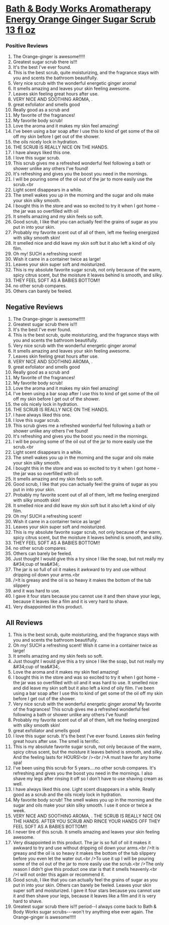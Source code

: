 # [Bath &amp; Body Works Aromatherapy Energy Orange Ginger Sugar Scrub 13 fl oz](https://products.checkmycream.com/products/Bath-and-Body-Works-Aromatherapy-Energy-Orange-Ginger-Sugar-Scrub-13-fl-oz.html)

### Positive Reviews

<ol>
      <li>The Orange-ginger is awesome!!!!!</li>
      <li>Greatest sugar scrub there is!!!  </li>
      <li>It&#x27;s the best I&#x27;ve ever found.</li>
      <li>This is the best scrub, quite moisturizing, and the fragrance stays with you and scents the bathroom beautifully.</li>
      <li>Very nice scrub with the wonderful energetic ginger aroma!  </li>
      <li>It smells amazing and leaves your skin feeling awesome.</li>
      <li>Leaves skin feeling great hours after use.</li>
      <li>VERY NICE AND SOOTHING AROMA, .</li>
      <li>great exfoliator and smells good</li>
      <li>Really good as a scrub and</li>
      <li>My favorite of the fragrances!  </li>
      <li>My favorite body scrub!</li>
      <li>Love the aroma and it makes my skin feel amazing!</li>
      <li>I&#x27;ve been using a bar soap after I use this to kind of get some of the oil off my skin before I get out of the shower.</li>
      <li>the oils nicely lock in hydration.</li>
      <li>THE SCRUB IS REALLY NICE ON THE HANDS.</li>
      <li>I have always liked this one.  </li>
      <li>I love this sugar scrub.</li>
      <li>This scrub gives me a refreshed wonderful feel following a bath or shower unlike any others I&#x27;ve found!</li>
      <li>It&#x27;s refreshing and gives you the boost you need in the mornings.</li>
      <li>I will be pouring some of the oil out of the jar to more easily use the scrub.&lt;br</li>
      <li>Light scent disappears in a while.</li>
      <li>The smell wakes you up in the morning and the sugar and oils make your skin silky smooth.</li>
      <li>I bought this in the store and was so excited to try it when I got home - the jar was so overfilled with oil</li>
      <li>It smells amazing and my skin feels so soft.</li>
      <li>Good scrub, I like that you can actually feel the grains of sugar as you put in into your skin.</li>
      <li>Probably my favorite scent out of all of them, left me feeling energized with silky smooth skin!</li>
      <li>It smelled nice and did leave my skin soft but it also left a kind of oily film.</li>
      <li>Oh my! SUCH a refreshing scent!</li>
      <li>Wish it came in a container twice as large!</li>
      <li>Leaves your skin super soft and moisturized.</li>
      <li>This is my absolute favorite sugar scrub, not only because of the warm, spicy citrus scent, but the moisture it leaves behind is smooth, and silky.</li>
      <li>THEY FEEL SOFT AS A BABIES BOTTOM!!</li>
      <li>no other scrub compares.</li>
      <li>Others can barely be feeled.</li>
</ol>


<h2>Negative Reviews</h2>
<ol>
<li> The Orange-ginger is awesome!!!!!</li>
<li> Greatest sugar scrub there is!!!  </li>
<li> It&#x27;s the best I&#x27;ve ever found.</li>
<li> This is the best scrub, quite moisturizing, and the fragrance stays with you and scents the bathroom beautifully.</li>
<li> Very nice scrub with the wonderful energetic ginger aroma!  </li>
<li> It smells amazing and leaves your skin feeling awesome.</li>
<li> Leaves skin feeling great hours after use.</li>
<li> VERY NICE AND SOOTHING AROMA, .</li>
<li> great exfoliator and smells good</li>
<li> Really good as a scrub and</li>
<li> My favorite of the fragrances!  </li>
<li> My favorite body scrub!</li>
<li> Love the aroma and it makes my skin feel amazing!</li>
<li> I&#x27;ve been using a bar soap after I use this to kind of get some of the oil off my skin before I get out of the shower.</li>
<li> the oils nicely lock in hydration.</li>
<li> THE SCRUB IS REALLY NICE ON THE HANDS.</li>
<li> I have always liked this one.  </li>
<li> I love this sugar scrub.</li>
<li> This scrub gives me a refreshed wonderful feel following a bath or shower unlike any others I&#x27;ve found!</li>
<li> It&#x27;s refreshing and gives you the boost you need in the mornings.</li>
<li> I will be pouring some of the oil out of the jar to more easily use the scrub.&lt;br</li>
<li> Light scent disappears in a while.</li>
<li> The smell wakes you up in the morning and the sugar and oils make your skin silky smooth.</li>
<li> I bought this in the store and was so excited to try it when I got home - the jar was so overfilled with oil</li>
<li> It smells amazing and my skin feels so soft.</li>
<li> Good scrub, I like that you can actually feel the grains of sugar as you put in into your skin.</li>
<li> Probably my favorite scent out of all of them, left me feeling energized with silky smooth skin!</li>
<li> It smelled nice and did leave my skin soft but it also left a kind of oily film.</li>
<li> Oh my! SUCH a refreshing scent!</li>
<li> Wish it came in a container twice as large!</li>
<li> Leaves your skin super soft and moisturized.</li>
<li> This is my absolute favorite sugar scrub, not only because of the warm, spicy citrus scent, but the moisture it leaves behind is smooth, and silky.</li>
<li> THEY FEEL SOFT AS A BABIES BOTTOM!!</li>
<li> no other scrub compares.</li>
<li> Others can barely be feeled.</li>
<li> Just thought I would give this a try since I like the soap, but not really my &amp;#34;cup of tea&amp;#34;.</li>
<li> The jar is so full of oil it makes it awkward to try and use without dripping oil down your arms.&lt;br</li>
<li> /&gt;It is greasy and the oil is so heavy it makes the bottom of the tub slippery</li>
<li> and it was hard to use.</li>
<li> I gave it four stars because you cannot use it and then shave your legs, because it leaves like a film and it is very hard to shave.</li>
<li> Very disappointed in this product.  </li>
</ol>

<h2>All Reviews</h2>

<ol>
    <li> This is the best scrub, quite moisturizing, and the fragrance stays with you and scents the bathroom beautifully.</li>
    <li> Oh my! SUCH a refreshing scent! Wish it came in a container twice as large!</li>
    <li> It smells amazing and my skin feels so soft.</li>
    <li> Just thought I would give this a try since I like the soap, but not really my &amp;#34;cup of tea&amp;#34;.</li>
    <li> Love the aroma and it makes my skin feel amazing!</li>
    <li> I bought this in the store and was so excited to try it when I got home - the jar was so overfilled with oil and it was hard to use. It smelled nice and did leave my skin soft but it also left a kind of oily film. I&#x27;ve been using a bar soap after I use this to kind of get some of the oil off my skin before I get out of the shower.</li>
    <li> Very nice scrub with the wonderful energetic ginger aroma!  My favorite of the fragrances!  This scrub gives me a refreshed wonderful feel following a bath or shower unlike any others I&#x27;ve found!</li>
    <li> Probably my favorite scent out of all of them, left me feeling energized with silky smooth skin!</li>
    <li> great exfoliator and smells good</li>
    <li> I love this sugar scrub. It&#x27;s the best I&#x27;ve ever found. Leaves skin feeling great hours after use. The smell is terrific.</li>
    <li> This is my absolute favorite sugar scrub, not only because of the warm, spicy citrus scent, but the moisture it leaves behind is smooth, and silky. And the feeling lasts for HOURS!&lt;br /&gt;&lt;br /&gt;A must have for any home spa!</li>
    <li> I&#x27;ve been using this scrub for 5 years....no other scrub compares. It&#x27;s refreshing and gives you the boost you need in the mornings. I also shave my legs after rinsing it off so I don&#x27;t have to use shaving cream as well.</li>
    <li> I have always liked this one.  Light scent disappears in a while. Really good as a scrub and the oils nicely lock in hydration.</li>
    <li> My favorite body scrub! The smell wakes you up in the morning and the sugar and oils make your skin silky smooth. I use it once or twice a week.</li>
    <li> VERY NICE AND SOOTHING AROMA, . THE SCRUB IS REALLY NICE ON THE HANDS. AFTER YOU SCRUB AND RINCE YOUR HANDS OFF THEY FEEL SOFT AS A BABIES BOTTOM!!</li>
    <li> I never tire of this scrub. It smells amazing and leaves your skin feeling awesome.</li>
    <li> Very disappointed in this product.  The jar is so full of oil it makes it awkward to try and use without dripping oil down your arms.&lt;br /&gt;It is greasy and the oil is so heavy it makes the bottom of the tub slippery before you even let the water out.&lt;br /&gt;To use it up I will be pouring some of the oil out of the jar to more easily use the scrub.&lt;br /&gt;The only reason I didn&#x27;t give this product one star is that it smells heavenly.&lt;br /&gt;I will not order this again or recommend it.</li>
    <li> Good scrub, I like that you can actually feel the grains of sugar as you put in into your skin. Others can barely be feeled. Leaves your skin super soft and moisturized. I gave it four stars because you cannot use it and then shave your legs, because it leaves like a film and it is very hard to shave.</li>
    <li> Greatest sugar scrub there is!!!  period--I always come back to Bath &amp; Body Works sugar scrubs---won&#x27;t try anything else ever again.  The Orange-ginger is awesome!!!!!</li>
</ol>




